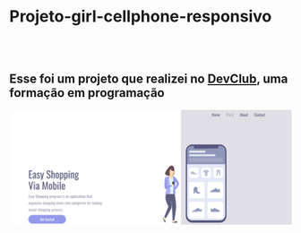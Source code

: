 # Projeto-girl-cellphone-responsivo
<br>
<br>
<h2>Esse foi um projeto que realizei no <a href="https://rodolfomori.com.br/devclub">DevClub</a>, uma formação em programação</h2>

<img src="https://github.com/Cleber-Dev23/Projeto-girl-cellphone-responsivo/blob/master/assets/Desktop.png?raw=true" />
